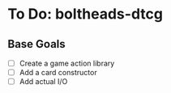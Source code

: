 # To Do: boltheads-dtcg

## Base Goals

- [ ] Create a game action library
- [ ] Add a card constructor
- [ ] Add actual I/O